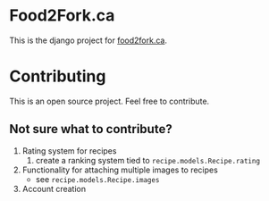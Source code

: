 # Food2Fork.ca
This is the django project for [food2fork.ca](food2fork.ca).

# Contributing
This is an open source project. Feel free to contribute.

## Not sure what to contribute? 
1. Rating system for recipes
	1. create a ranking system tied to `recipe.models.Recipe.rating`
1. Functionality for attaching multiple images to recipes
	- see `recipe.models.Recipe.images`
1. Account creation